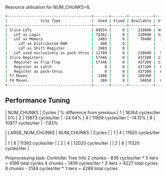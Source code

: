 Resource utilisation for NUM_CHUNKS=8.
```bash 
+--------------------------------------+-------+-------+-----------+-------+
|               Site Type              |  Used | Fixed | Available | Util% |
+--------------------------------------+-------+-------+-----------+-------+
| Slice LUTs                           | 89554 |     0 |    218600 | 40.97 |
|   LUT as Logic                       | 74362 |     0 |    218600 | 34.02 |
|   LUT as Memory                      |  2403 |     0 |     70400 |  3.41 |
|     LUT as Distributed RAM           |   400 |     0 |           |       |
|     LUT as Shift Register            |  2003 |     0 |           |       |
|   LUT used exclusively as pack-thrus | 12789 |     0 |    218600 |  5.85 |
| Slice Registers                      | 57346 |     0 |    437200 | 13.12 |
|   Register as Flip Flop              | 57346 |     0 |    437200 | 13.12 |
|   Register as Latch                  |     0 |     0 |    437200 |  0.00 |
|   Register as pack-thrus             |     0 |     0 |    437200 |  0.00 |
| F7 Muxes                             |  1408 |     0 |    109300 |  1.29 |
| F8 Muxes                             |   284 |     0 |     54650 |  0.52 |
+--------------------------------------+-------+-------+-----------+-------+
```

## Performance Tuning
| NUM_CHUNKS |     Cycles        | % difference from previous
|    1       | 18264 cycles/iter |          0%
|    2       | 13873 cycles/iter |        -24.04%
|    4       | 11909 cycles/iter |        -14.15%
|    8       | 10977 cycles/iter |        -7.83%


| LARGE_NUM_CHUNKS | NUM_CHUNKS |     Cycles        |
|        1         |    4       | 11920 cycles/iter |        
|        1         |    8       | 11392 cycles/iter |
|        2         |    4       | 12020 cycles/iter |
|        2         |    8       | 11320 cycles/iter |



Preprocessing task: Controller Tree Info
2 chunks - 839 cycles/iter * 5 iters = 4199 total cycles
4 chunks - 1409 cycles/iter * 3 iters = 4227 total cycles
8 chunks - 2144 cycles/iter * 1 iters = 4289 total cycles